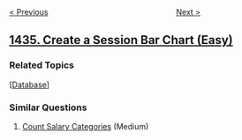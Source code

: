 <!--|This file generated by command(leetcode description); DO NOT EDIT.    |-->
<!--+----------------------------------------------------------------------+-->
<!--|@author    openset <openset.wang@gmail.com>                           |-->
<!--|@link      https://github.com/openset                                 |-->
<!--|@home      https://github.com/openset/leetcode                        |-->
<!--+----------------------------------------------------------------------+-->

[< Previous](../number-of-ways-to-wear-different-hats-to-each-other "Number of Ways to Wear Different Hats to Each Other")
　　　　　　　　　　　　　　　　
[Next >](../destination-city "Destination City")

## [1435. Create a Session Bar Chart (Easy)](https://leetcode.com/problems/create-a-session-bar-chart "制作会话柱状图")



### Related Topics
  [[Database](../../tag/database/README.md)]

### Similar Questions
  1. [Count Salary Categories](../count-salary-categories) (Medium)
